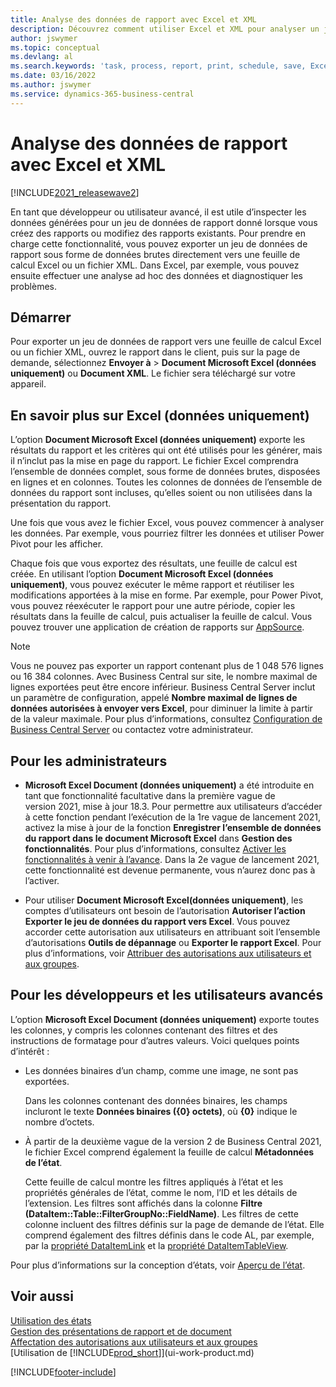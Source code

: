 ```yaml
---
title: Analyse des données de rapport avec Excel et XML
description: Découvrez comment utiliser Excel et XML pour analyser un jeu de données de rapport.
author: jswymer
ms.topic: conceptual
ms.devlang: al
ms.search.keywords: 'task, process, report, print, schedule, save, Excel, PDF, Word, dataset'
ms.date: 03/16/2022
ms.author: jswymer
ms.service: dynamics-365-business-central
---
```

# Analyse des données de rapport avec Excel et XML

[!INCLUDE[2021_releasewave2](includes/2021_releasewave2.md)]

En tant que développeur ou utilisateur avancé, il est utile d’inspecter les données générées pour un jeu de données de rapport donné lorsque vous créez des rapports ou modifiez des rapports existants. Pour prendre en charge cette fonctionnalité, vous pouvez exporter un jeu de données de rapport sous forme de données brutes directement vers une feuille de calcul Excel ou un fichier XML. Dans Excel, par exemple, vous pouvez ensuite effectuer une analyse ad hoc des données et diagnostiquer les problèmes.

## Démarrer

Pour exporter un jeu de données de rapport vers une feuille de calcul Excel ou un fichier XML, ouvrez le rapport dans le client, puis sur la page de demande, sélectionnez **Envoyer à** > **Document Microsoft Excel (données uniquement)** ou **Document XML**. Le fichier sera téléchargé sur votre appareil.

## En savoir plus sur Excel (données uniquement)

L’option **Document Microsoft Excel (données uniquement)** exporte les résultats du rapport et les critères qui ont été utilisés pour les générer, mais il n’inclut pas la mise en page du rapport. Le fichier Excel comprendra l’ensemble de données complet, sous forme de données brutes, disposées en lignes et en colonnes. Toutes les colonnes de données de l’ensemble de données du rapport sont incluses, qu’elles soient ou non utilisées dans la présentation du rapport.

Une fois que vous avez le fichier Excel, vous pouvez commencer à analyser les données. Par exemple, vous pourriez filtrer les données et utiliser Power Pivot pour les afficher.

Chaque fois que vous exportez des résultats, une feuille de calcul est créée. En utilisant l’option **Document Microsoft Excel (données uniquement)**, vous pouvez exécuter le même rapport et réutiliser les modifications apportées à la mise en forme. Par exemple, pour Power Pivot, vous pouvez réexécuter le rapport pour une autre période, copier les résultats dans la feuille de calcul, puis actualiser la feuille de calcul. Vous pouvez trouver une application de création de rapports sur [AppSource](https://appsource.microsoft.com/).

> [!NOTE]
> Vous ne pouvez pas exporter un rapport contenant plus de 1 048 576 lignes ou 16 384 colonnes. Avec Business Central sur site, le nombre maximal de lignes exportées peut être encore inférieur. Business Central Server inclut un paramètre de configuration, appelé **Nombre maximal de lignes de données autorisées à envoyer vers Excel**, pour diminuer la limite à partir de la valeur maximale. Pour plus d’informations, consultez [Configuration de Business Central Server](/dynamics365/business-central/dev-itpro/administration/configure-server-instance#General) ou contactez votre administrateur.

## Pour les administrateurs

- **Microsoft Excel Document (données uniquement)** a été introduite en tant que fonctionnalité facultative dans la première vague de version 2021, mise à jour 18.3. Pour permettre aux utilisateurs d’accéder à cette fonction pendant l’exécution de la 1re vague de lancement 2021, activez la mise à jour de la fonction **Enregistrer l’ensemble de données du rapport dans le document Microsoft Excel** dans **Gestion des fonctionnalités**. Pour plus d’informations, consultez [Activer les fonctionnalités à venir à l’avance](/dynamics365/business-central/dev-itpro/administration/feature-management). Dans la 2e vague de lancement 2021, cette fonctionnalité est devenue permanente, vous n’aurez donc pas à l’activer.

- Pour utiliser **Document Microsoft Excel(données uniquement)**, les comptes d’utilisateurs ont besoin de l’autorisation **Autoriser l’action Exporter le jeu de données du rapport vers Excel**. Vous pouvez accorder cette autorisation aux utilisateurs en attribuant soit l’ensemble d’autorisations **Outils de dépannage** ou **Exporter le rapport Excel**. Pour plus d’informations, voir [Attribuer des autorisations aux utilisateurs et aux groupes](ui-define-granular-permissions.md).  

## Pour les développeurs et les utilisateurs avancés

L’option **Microsoft Excel Document (données uniquement)** exporte toutes les colonnes, y compris les colonnes contenant des filtres et des instructions de formatage pour d’autres valeurs. Voici quelques points d’intérêt :

- Les données binaires d’un champ, comme une image, ne sont pas exportées.

  Dans les colonnes contenant des données binaires, les champs incluront le texte **Données binaires ({0} octets)**, où **{0}** indique le nombre d’octets.
- À partir de la deuxième vague de la version 2 de Business Central 2021, le fichier Excel comprend également la feuille de calcul **Métadonnées de l’état**.

  Cette feuille de calcul montre les filtres appliqués à l’état et les propriétés générales de l’état, comme le nom, l’ID et les détails de l’extension. Les filtres sont affichés dans la colonne **Filtre (DataItem::Table::FilterGroupNo::FieldName)**. Les filtres de cette colonne incluent des filtres définis sur la page de demande de l’état. Elle comprend également des filtres définis dans le code AL, par exemple, par la [propriété DataItemLink](/dynamics365/business-central/dev-itpro/developer/properties/devenv-dataitemlink-reports-property) et la [propriété DataItemTableView](/dynamics365/business-central/dev-itpro/developer/properties/devenv-dataitemtableview-property).

Pour plus d’informations sur la conception d’états, voir [Aperçu de l’état](/dynamics365/business-central/dev-itpro/developer/devenv-reports).

## Voir aussi

[Utilisation des états](ui-work-report.md)  
[Gestion des présentations de rapport et de document](ui-manage-report-layouts.md)  
[Affectation des autorisations aux utilisateurs et aux groupes](ui-define-granular-permissions.md)  
[Utilisation de [!INCLUDE[prod_short](includes/prod_short.md)]](ui-work-product.md)

[!INCLUDE[footer-include](includes/footer-banner.md)]